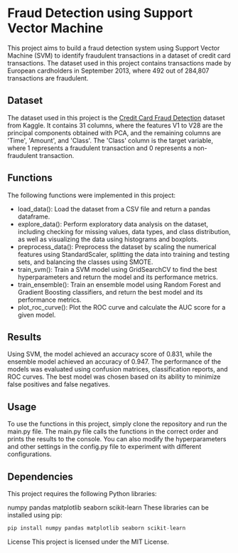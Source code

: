 # Fraud Detection using Support Vector Machine
This project aims to build a fraud detection system using Support Vector Machine (SVM) to identify fraudulent transactions in a dataset of credit card transactions. The dataset used in this project contains transactions made by European cardholders in September 2013, where 492 out of 284,807 transactions are fraudulent.

## Dataset
The dataset used in this project is the [Credit Card Fraud Detection](https://www.kaggle.com/mlg-ulb/creditcardfraud) dataset from Kaggle. It contains 31 columns, where the features V1 to V28 are the principal components obtained with PCA, and the remaining columns are 'Time', 'Amount', and 'Class'. The 'Class' column is the target variable, where 1 represents a fraudulent transaction and 0 represents a non-fraudulent transaction.

## Functions
The following functions were implemented in this project:

- load_data(): Load the dataset from a CSV file and return a pandas dataframe.
- explore_data(): Perform exploratory data analysis on the dataset, including checking for missing values, data types, and class distribution, as well as visualizing the data using histograms and boxplots.
- preprocess_data(): Preprocess the dataset by scaling the numerical features using StandardScaler, splitting the data into training and testing sets, and balancing the classes using SMOTE.
- train_svm(): Train a SVM model using GridSearchCV to find the best hyperparameters and return the model and its performance metrics.
- train_ensemble(): Train an ensemble model using Random Forest and Gradient Boosting classifiers, and return the best model and its performance metrics.
- plot_roc_curve(): Plot the ROC curve and calculate the AUC score for a given model.

## Results
Using SVM, the model achieved an accuracy score of 0.831, while the ensemble model achieved an accuracy of 0.947. The performance of the models was evaluated using confusion matrices, classification reports, and ROC curves. The best model was chosen based on its ability to minimize false positives and false negatives.

## Usage
To use the functions in this project, simply clone the repository and run the main.py file. The main.py file calls the functions in the correct order and prints the results to the console. You can also modify the hyperparameters and other settings in the config.py file to experiment with different configurations.

## Dependencies
This project requires the following Python libraries:

numpy
pandas
matplotlib
seaborn
scikit-learn
These libraries can be installed using pip:

```python
pip install numpy pandas matplotlib seaborn scikit-learn
```

License
This project is licensed under the MIT License.



